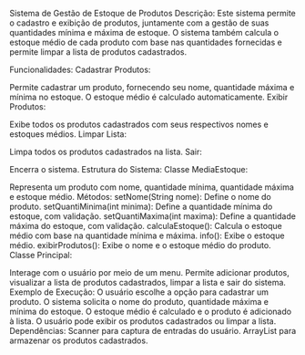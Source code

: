 Sistema de Gestão de Estoque de Produtos
Descrição:
Este sistema permite o cadastro e exibição de produtos, juntamente com a gestão de suas quantidades mínima e máxima de estoque. O sistema também calcula o estoque médio de cada produto com base nas quantidades fornecidas e permite limpar a lista de produtos cadastrados.

Funcionalidades:
Cadastrar Produtos:

Permite cadastrar um produto, fornecendo seu nome, quantidade máxima e mínima no estoque.
O estoque médio é calculado automaticamente.
Exibir Produtos:

Exibe todos os produtos cadastrados com seus respectivos nomes e estoques médios.
Limpar Lista:

Limpa todos os produtos cadastrados na lista.
Sair:

Encerra o sistema.
Estrutura do Sistema:
Classe MediaEstoque:

Representa um produto com nome, quantidade mínima, quantidade máxima e estoque médio.
Métodos:
setNome(String nome): Define o nome do produto.
setQuantiMinima(int minima): Define a quantidade mínima do estoque, com validação.
setQuantiMaxima(int maxima): Define a quantidade máxima do estoque, com validação.
calculaEstoque(): Calcula o estoque médio com base na quantidade mínima e máxima.
info(): Exibe o estoque médio.
exibirProdutos(): Exibe o nome e o estoque médio do produto.
Classe Principal:

Interage com o usuário por meio de um menu.
Permite adicionar produtos, visualizar a lista de produtos cadastrados, limpar a lista e sair do sistema.
Exemplo de Execução:
O usuário escolhe a opção para cadastrar um produto.
O sistema solicita o nome do produto, quantidade máxima e mínima do estoque.
O estoque médio é calculado e o produto é adicionado à lista.
O usuário pode exibir os produtos cadastrados ou limpar a lista.
Dependências:
Scanner para captura de entradas do usuário.
ArrayList para armazenar os produtos cadastrados.
